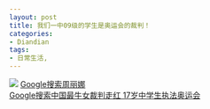 ```yaml
---
layout: post
title: 我们一中09级的学生是奥运会的裁判！
categories:
- Diandian
tags:
- 日常生活, 
---
```

<img src="http://m3.img.srcdd.com/farm5/d/2012/0627/10/B29B77AFD38A6C55B1D3FCA270C1E62B_B500_900_400_290.JPEG" />
<a target="_blank" href="http://www.google.cn/search?complete=1&amp;hl=zh-CN&amp;newwindow=1&amp;q=%E5%91%A8%E4%B8%BD%E5%A8%9C&amp;btnG=Google+%E6%90%9C%E7%B4%A2&amp;meta=&amp;aq=f">Google搜索周丽娜</a>
<a target="_blank" href="http://www.google.cn/search?hl=zh-CN&amp;q=%E4%B8%AD%E5%9B%BD%E6%9C%80%E7%89%9B%E5%A5%B3%E8%A3%81%E5%88%A4%E8%B5%B0%E7%BA%A2+17%E5%B2%81%E4%B8%AD%E5%AD%A6%E7%94%9F%E6%89%A7%E6%B3%95%E5%A5%A5%E8%BF%90%E4%BC%9A&amp;btnG=Google+%E6%90%9C%E7%B4%A2&amp;meta=&amp;aq=f"><br />Google搜索中国最牛女裁判走红 17岁中学生执法奥运会</a>